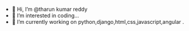 - 👋 Hi, I’m @tharun kumar reddy
- 👀 I’m interested in coding...
- 🌱 I’m currently working on python,django,html,css,javascript,angular .


<!---
Tharunreddygtr/Tharunreddygtr is a ✨ special ✨ repository because its `README.md` (this file) appears on your GitHub profile.
You can click the Preview link to take a look at your changes.
--->
